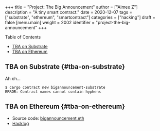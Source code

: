 +++
title = "Project: The Big Announcement"
author = ["Aimee Z"]
description = "A tiny smart contract."
date = 2020-12-07
tags = ["substrate", "ethereum", "smartcontract"]
categories = ["hacking"]
draft = false
[menu.main]
  weight = 2002
  identifier = "project-the-big-announcement"
+++

<div class="ox-hugo-toc toc">
<div></div>

<div class="heading">Table of Contents</div>

- [TBA on Substrate](#tba-on-substrate)
- [TBA on Ethereum](#tba-on-ethereum)

</div>
<!--endtoc-->


## TBA on Substrate {#tba-on-substrate}

Ah oh...

```shell
$ cargo contract new bigannouncement-substrate
ERROR: Contract names cannot contain hyphens
```


## TBA on Ethereum {#tba-on-ethereum}

-   Source code: [bigannouncement.eth](https://github.com/Aimeedeer/bigannouncement)
-   [Hacklog](https://github.com/Aimeedeer/bigannouncement/blob/master/doc/hacklog.md)